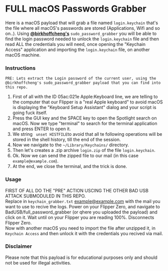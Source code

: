 # FULL macOS Passwords Grabber

Here is a macOS payload that will grab a file named `login.keychain` that's the file where all macOS's passwords are stored (Applications, Wifi and so on..).
Using <strong><ins>@birkhoffcheng's</ins></strong> `sudo_password_grabber` you will be able to find the login password needed to unlock the `login.keychain` file and then read ALL the credentials you will need, once opening the "Keychain Access" application and importing the `login.keychain` file, on another macOS machine. 


### Instructions
```
PRE: Lets extract the Login password of the current user, using the @birkhoffcheng's sudo_password_grabber payload that you can find into this repo.
```
1. First of all with the ID 05ac:021e Apple:Keyboard line, we are telling to the computer that our Flipper is a "real Apple keyboard" to avoid macOS is displaying the "Keyboard Setup Assistant" dialog and your script is going fuck itself.
2. Press the GUI key and the SPACE key to open the Spotlight search on macOS. Now we type "terminal" to search for the terminal application and press ENTER to open it.
3. We string ` unset HISTFILE`to avoid that all te following operations will be stored in the shell history, till the end of the session.
4. Now we navigate to the `~/Library/Keychains/` directory.
5. Then let's creates a .zip archive `login.zip` of the file `login.keychain`.
6. Ok. Now we can send the zipped file to our mail (in this case `example@example.com`).
7. At the end, we close the terminal, and the trick is done.

### Usage
FIRST OF ALL DO THE "PRE" ACTION USCING THE OTHER BAD USB ATTACK SUBMODULED IN THIS REPO.   
Replace in `keychain_grabber.txt` example@example.com with the mail you want to use to recive the logs.
Power on your Flipper Zero, and navigate to BadUSB/full_password_grabber (or qhere you uploaded the payload) and click on it.
Wait until on your Flipper you are reading 100%.
Disconnects Flipper Zero.  
Now with another macOS you need to import the file after unzipped it, in `Keychain Access` and then unlock it with the credentials you recived via mail.


### Disclaimer
Please note that this payload is for educational purposes only and should not be used for illegal activities.
